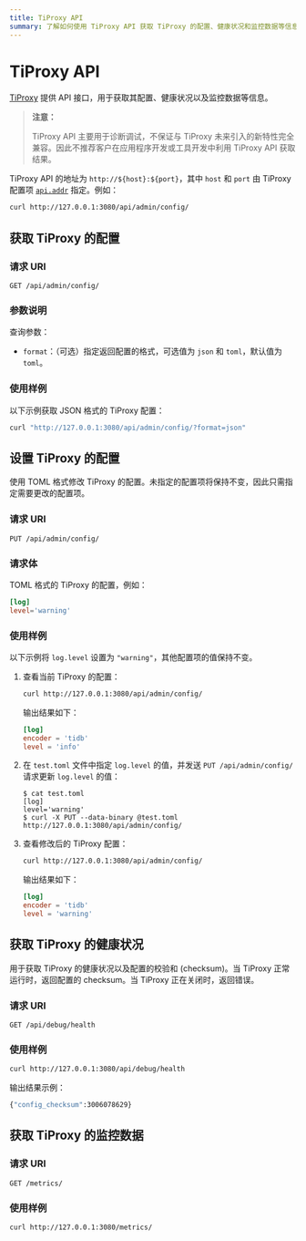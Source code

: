 ```yaml
---
title: TiProxy API
summary: 了解如何使用 TiProxy API 获取 TiProxy 的配置、健康状况和监控数据等信息。
---
```


# TiProxy API

[TiProxy](/tiproxy/tiproxy-overview.md) 提供 API 接口，用于获取其配置、健康状况以及监控数据等信息。

> **注意：**
>
> TiProxy API 主要用于诊断调试，不保证与 TiProxy 未来引入的新特性完全兼容。因此不推荐客户在应用程序开发或工具开发中利用 TiProxy API 获取结果。

TiProxy API 的地址为 `http://${host}:${port}`，其中 `host` 和 `port` 由 TiProxy 配置项 [`api.addr`](/tiproxy/tiproxy-configuration.md#addr-1) 指定。例如：

```bash
curl http://127.0.0.1:3080/api/admin/config/
```

## 获取 TiProxy 的配置

### 请求 URI

`GET /api/admin/config/`

### 参数说明

查询参数：

- `format`：（可选）指定返回配置的格式，可选值为 `json` 和 `toml`，默认值为 `toml`。

### 使用样例

以下示例获取 JSON 格式的 TiProxy 配置：

```bash
curl "http://127.0.0.1:3080/api/admin/config/?format=json"
```

## 设置 TiProxy 的配置

使用 TOML 格式修改 TiProxy 的配置。未指定的配置项将保持不变，因此只需指定需要更改的配置项。

### 请求 URI

`PUT /api/admin/config/`

### 请求体

TOML 格式的 TiProxy 的配置，例如：

```toml
[log]
level='warning'
```

### 使用样例

以下示例将 `log.level` 设置为 `"warning"`，其他配置项的值保持不变。

1. 查看当前 TiProxy 的配置：

    ```bash
    curl http://127.0.0.1:3080/api/admin/config/
    ```

    输出结果如下：

    ```toml
    [log]
    encoder = 'tidb'
    level = 'info'
    ```

2. 在 `test.toml` 文件中指定 `log.level` 的值，并发送 `PUT /api/admin/config/` 请求更新 `log.level` 的值：

    ```shell
    $ cat test.toml
    [log]
    level='warning'
    $ curl -X PUT --data-binary @test.toml http://127.0.0.1:3080/api/admin/config/
    ```

3. 查看修改后的 TiProxy 配置：

    ```bash
    curl http://127.0.0.1:3080/api/admin/config/
    ```

    输出结果如下：

    ```toml
    [log]
    encoder = 'tidb'
    level = 'warning'
    ```

## 获取 TiProxy 的健康状况

用于获取 TiProxy 的健康状况以及配置的校验和 (checksum)。当 TiProxy 正常运行时，返回配置的 checksum。当 TiProxy 正在关闭时，返回错误。

### 请求 URI

`GET /api/debug/health`

### 使用样例

```bash
curl http://127.0.0.1:3080/api/debug/health
```

输出结果示例：

```bash
{"config_checksum":3006078629}
```

## 获取 TiProxy 的监控数据

### 请求 URI

`GET /metrics/`

### 使用样例

```bash
curl http://127.0.0.1:3080/metrics/
```
